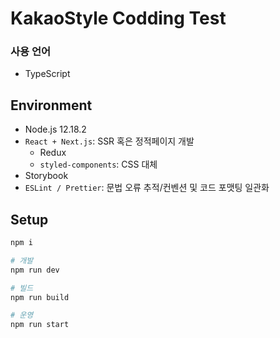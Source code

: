# KakaoStyle Codding Test



### 사용 언어
- TypeScript

## Environment

- Node.js 12.18.2
- `React + Next.js`: SSR 혹은 정적페이지 개발
  - Redux
  - `styled-components`: CSS 대체
- Storybook
- `ESLint / Prettier`: 문법 오류 추적/컨벤션 및 코드 포맷팅 일관화

## Setup

```bash
npm i

# 개발
npm run dev

# 빌드
npm run build

# 운영
npm run start
```
